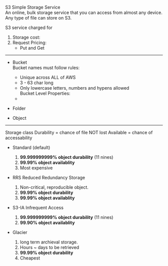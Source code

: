 S3 Simple Storage Service<br>
An online, bulk storage service that you can access from almost any device.<br>
Any type of file can store on S3.

S3 service charged for
1) Storage cost:
2) Request Pricing:
    - Put and Get
    
---
 - Bucket<br>
    Bucket names must follow rules:<br>
      - Unique across ALL of AWS<br>
      - 3 - 63 char long<br>
      - Only lowercase letters, numbers and hypens allowed<br>
    Bucket Level Properties:<br>
      - 
      
 - Folder

 - Object
 
---
Storage class
Durability = chance of file NOT lost
Available = chance of accessability
 - Standard (default)
    1) **99.999999999% object durability** (11 nines)
    2) **99.99% object availablity**
    3) Most expensive
    
 - RRS Reduced Redundancy Storage
    1) Non-critical, reproducible object.
    2) **99.99% object durability**
    3) **99.99% object availablity**
    
 - S3-IA Infrequent Access
    1) **99.999999999% object durability** (11 nines)
    2) **99.90% object availablity**
    
 - Glacier
    1) long term archieval storage.
    2) Hours ~ days to be retrieved
    3) **99.99% object durability**
    4) Cheapest
